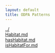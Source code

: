 ```yaml
---
layout: default
title: ODPA Patterns
---
```

  
[../](../)  
[Habitat.md](./Habitat.md)  
[hasHabitat.md](./hasHabitat.md)  
[isHabitatFor.md](./isHabitatFor.md)  
